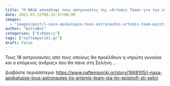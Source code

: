 ```yaml
---
title: "Η NASA αποκάλυψε τους αστροναύτες της «Artemis Team» για την επιστροφή στη Σελήνη"
date: 2021-03-22T08:33:37+00:00
images:
  - "images/post/i-nasa-apokalupse-tous-astronautes-artemis-team-epistrofi-selini.jpg"
author: "AstroBot"
categories: ["Ειδήσεις"]
tags: ["naftemporiki.gr"]
draft: false
---
```


Τους 18 αστροναύτες από τους οποίους θα προέλθουν η «πρώτη γυναίκα και ο επόμενος άνδρας» που θα πάνε στη Σελήνη ...

Διαβάστε περισσότερα: https://www.naftemporiki.gr/story/1668105/i-nasa-apokalupse-tous-astronautes-tis-artemis-team-gia-tin-epistrofi-sti-selini
